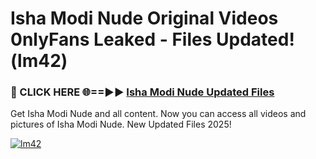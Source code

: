 # Isha Modi Nude Original Videos 0nlyFans Leaked - Files Updated! (lm42)

<h3>🔴 CLICK HERE 🌐==►► <a href="https://tinyurl.com/yc6ubb5a" rel="nofollow">Isha Modi Nude Updated Files</a></h3>

Get Isha Modi Nude and all content. Now you can access all videos and pictures of Isha Modi Nude. New Updated Files 2025!

[![lm42](https://i.imgur.com/7eu0CRL.gif)](https://tinyurl.com/yc6ubb5a)

